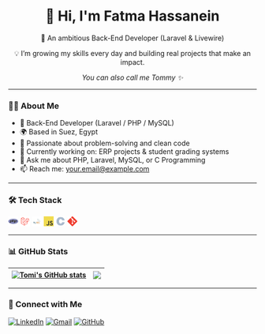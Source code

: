 <h1 align="center">👋 Hi, I'm Fatma Hassanein</h1>
<p align="center">
   🚀 An ambitious Back-End Developer (Laravel & Livewire)  
</p>

<p align="center">
   💡 I’m growing my skills every day and building real projects that make an impact.  
</p>

<p align="center">
   <i>You can also call me Tommy ✨</i>
</p>


---

### 👩‍💻 About Me  

- 💼 Back-End Developer (Laravel / PHP / MySQL)  
- 🌍 Based in Suez, Egypt  
- 🚀 Passionate about problem-solving and clean code  
- 🔧 Currently working on: ERP projects & student grading systems  
- 💬 Ask me about PHP, Laravel, MySQL, or C Programming  
- 📫 Reach me: [your.email@example.com](mailto:your.email@example.com)  

---

### 🛠️ Tech Stack  

<code><img height="20" alt="php" src="https://raw.githubusercontent.com/github/explore/master/topics/php/php.png"></code>
<code><img height="20" alt="laravel" src="https://raw.githubusercontent.com/github/explore/master/topics/laravel/laravel.png"></code>
<code><img height="20" alt="mysql" src="https://raw.githubusercontent.com/github/explore/master/topics/mysql/mysql.png"></code>
<code><img height="20" alt="javascript" src="https://raw.githubusercontent.com/github/explore/master/topics/javascript/javascript.png"></code>
<code><img height="20" alt="c" src="https://raw.githubusercontent.com/github/explore/master/topics/c/c.png"></code>
<code><img height="20" alt="git" src="https://raw.githubusercontent.com/github/explore/master/topics/git/git.png"></code>

---

### 📊 GitHub Stats  

| <a href="https://github.com/YourUserName"><img align="center" src="https://github-readme-stats.vercel.app/api?username=YourUserName&show_icons=true&include_all_commits=true&theme=buefy&hide_border=true" alt="Tomi's GitHub stats" /></a> | <a href="https://github.com/YourUserName"><img align="center" src="https://github-readme-stats.vercel.app/api/top-langs/?username=YourUserName&layout=compact&theme=buefy&hide_border=true" /></a> |
| ------------- | ------------- |

---

### 🔗 Connect with Me  

<p align="left">
<a href="https://www.linkedin.com/in/yourprofile/"><img alt="LinkedIn" title="LinkedIn" height="30" src="https://cdn-icons-png.flaticon.com/512/174/174857.png"></a>
<a href="mailto:your.email@example.com"><img alt="Gmail" title="Email" height="30" src="https://cdn-icons-png.flaticon.com/512/281/281769.png"></a>
<a href="https://github.com/YourUserName"><img alt="GitHub" title="GitHub" height="30" src="https://cdn-icons-png.flaticon.com/512/25/25231.png"></a>
</p>
